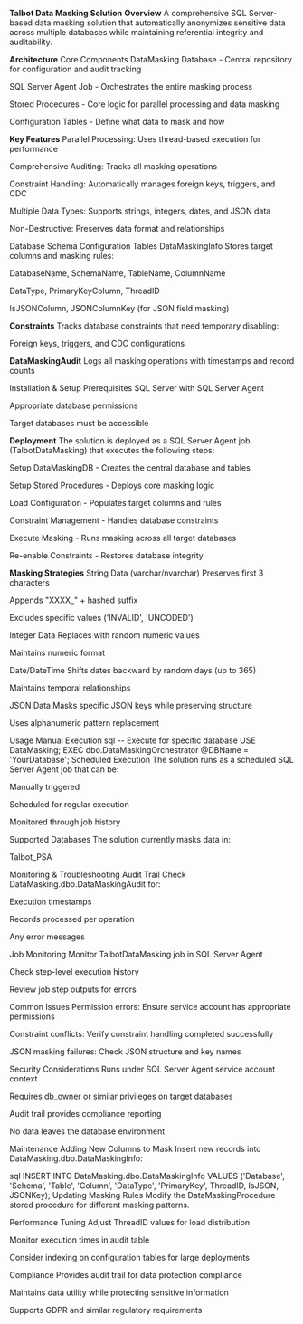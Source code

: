 **Talbot Data Masking Solution**
**Overview**
A comprehensive SQL Server-based data masking solution that automatically anonymizes sensitive data across multiple databases while maintaining referential integrity and auditability.

**Architecture**
Core Components
DataMasking Database - Central repository for configuration and audit tracking

SQL Server Agent Job - Orchestrates the entire masking process

Stored Procedures - Core logic for parallel processing and data masking

Configuration Tables - Define what data to mask and how

**Key Features**
Parallel Processing: Uses thread-based execution for performance

Comprehensive Auditing: Tracks all masking operations

Constraint Handling: Automatically manages foreign keys, triggers, and CDC

Multiple Data Types: Supports strings, integers, dates, and JSON data

Non-Destructive: Preserves data format and relationships

Database Schema
Configuration Tables
DataMaskingInfo
Stores target columns and masking rules:

DatabaseName, SchemaName, TableName, ColumnName

DataType, PrimaryKeyColumn, ThreadID

IsJSONColumn, JSONColumnKey (for JSON field masking)

**Constraints**
Tracks database constraints that need temporary disabling:

Foreign keys, triggers, and CDC configurations

**DataMaskingAudit**
Logs all masking operations with timestamps and record counts

Installation & Setup
Prerequisites
SQL Server with SQL Server Agent

Appropriate database permissions

Target databases must be accessible

**Deployment**
The solution is deployed as a SQL Server Agent job (TalbotDataMasking) that executes the following steps:

Setup DataMaskingDB - Creates the central database and tables

Setup Stored Procedures - Deploys core masking logic

Load Configuration - Populates target columns and rules

Constraint Management - Handles database constraints

Execute Masking - Runs masking across all target databases

Re-enable Constraints - Restores database integrity

**Masking Strategies**
String Data (varchar/nvarchar)
Preserves first 3 characters

Appends "XXXX_" + hashed suffix

Excludes specific values ('INVALID', 'UNCODED')

Integer Data
Replaces with random numeric values

Maintains numeric format

Date/DateTime
Shifts dates backward by random days (up to 365)

Maintains temporal relationships

JSON Data
Masks specific JSON keys while preserving structure

Uses alphanumeric pattern replacement

Usage
Manual Execution
sql
-- Execute for specific database
USE DataMasking;
EXEC dbo.DataMaskingOrchestrator @DBName = 'YourDatabase';
Scheduled Execution
The solution runs as a scheduled SQL Server Agent job that can be:

Manually triggered

Scheduled for regular execution

Monitored through job history

Supported Databases
The solution currently masks data in:

Talbot_PSA


Monitoring & Troubleshooting
Audit Trail
Check DataMasking.dbo.DataMaskingAudit for:

Execution timestamps

Records processed per operation

Any error messages

Job Monitoring
Monitor TalbotDataMasking job in SQL Server Agent

Check step-level execution history

Review job step outputs for errors

Common Issues
Permission errors: Ensure service account has appropriate permissions

Constraint conflicts: Verify constraint handling completed successfully

JSON masking failures: Check JSON structure and key names

Security Considerations
Runs under SQL Server Agent service account context

Requires db_owner or similar privileges on target databases

Audit trail provides compliance reporting

No data leaves the database environment

Maintenance
Adding New Columns to Mask
Insert new records into DataMasking.dbo.DataMaskingInfo:

sql
INSERT INTO DataMasking.dbo.DataMaskingInfo
VALUES ('Database', 'Schema', 'Table', 'Column', 'DataType', 'PrimaryKey', ThreadID, IsJSON, JSONKey);
Updating Masking Rules
Modify the DataMaskingProcedure stored procedure for different masking patterns.

Performance Tuning
Adjust ThreadID values for load distribution

Monitor execution times in audit table

Consider indexing on configuration tables for large deployments

Compliance
Provides audit trail for data protection compliance

Maintains data utility while protecting sensitive information

Supports GDPR and similar regulatory requirements
